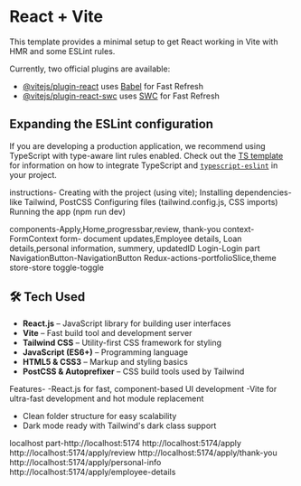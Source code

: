# React + Vite

This template provides a minimal setup to get React working in Vite with HMR and some ESLint rules.

Currently, two official plugins are available:

- [@vitejs/plugin-react](https://github.com/vitejs/vite-plugin-react/blob/main/packages/plugin-react) uses [Babel](https://babeljs.io/) for Fast Refresh
- [@vitejs/plugin-react-swc](https://github.com/vitejs/vite-plugin-react/blob/main/packages/plugin-react-swc) uses [SWC](https://swc.rs/) for Fast Refresh

## Expanding the ESLint configuration

If you are developing a production application, we recommend using TypeScript with type-aware lint rules enabled. Check out the [TS template](https://github.com/vitejs/vite/tree/main/packages/create-vite/template-react-ts) for information on how to integrate TypeScript and [`typescript-eslint`](https://typescript-eslint.io) in your project.

instructions- Creating with the project (using vite);
Installing dependencies-like Tailwind, PostCSS
Configuring files (tailwind.config.js, CSS imports)
Running the app (npm run dev)

components-Apply,Home,progressbar,review, thank-you
context-FormContext
form- document updates,Employee details, Loan details,personal information, summery, updatedID
Login-Login part
NavigationButton-NavigationButton 
Redux-actions-portfolioSlice,theme store-store toggle-toggle



## 🛠️ Tech Used

- **React.js** – JavaScript library for building user interfaces
- **Vite** – Fast build tool and development server
- **Tailwind CSS** – Utility-first CSS framework for styling
- **JavaScript (ES6+)** – Programming language
- **HTML5 & CSS3** – Markup and styling basics
- **PostCSS & Autoprefixer** – CSS build tools used by Tailwind


Features-
 -React.js for fast, component-based UI development 
 -Vite for ultra-fast development and hot module replacement 
 - Clean folder structure for easy scalability 
 - Dark mode ready with Tailwind's dark class support 

localhost part-http://localhost:5174 
http://localhost:5174/apply 
http://localhost:5174/apply/review
http://localhost:5174/apply/thank-you 
http://localhost:5174/apply/personal-info 
http://localhost:5174/apply/employee-details 

